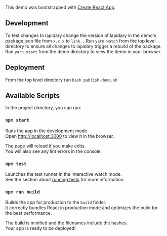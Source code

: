 This demo was bootstrapped with [Create React App](https://github.com/facebook/create-react-app).

## Development

To test changes to lapidary change the version of lapidary in the demo's package.json file from `x.x.x` to `link..`
Run `yarn watch` from the top level directory to ensure all changes to lapidary trigger a rebuild of the package.
Run `yarn start` from the demo directory to view the demo in your browser.

## Deployment

From the top level directory run `bash publish-demo.sh`

## Available Scripts

In the project directory, you can run:

### `npm start`

Runs the app in the development mode.<br>
Open [http://localhost:3000](http://localhost:3000) to view it in the browser.

The page will reload if you make edits.<br>
You will also see any lint errors in the console.

### `npm test`

Launches the test runner in the interactive watch mode.<br>
See the section about [running tests](https://facebook.github.io/create-react-app/docs/running-tests) for more information.

### `npm run build`

Builds the app for production to the `build` folder.<br>
It correctly bundles React in production mode and optimizes the build for the best performance.

The build is minified and the filenames include the hashes.<br>
Your app is ready to be deployed!

